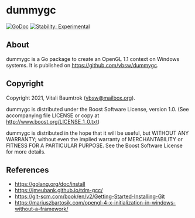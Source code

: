 # dummygc

[![GoDoc](https://godoc.org/github.com/vbsw/dummygc?status.svg)](https://godoc.org/github.com/vbsw/dummygc) [![Stability: Experimental](https://masterminds.github.io/stability/experimental.svg)](https://masterminds.github.io/stability/experimental.html)

## About
dummygc is a Go package to create an OpenGL 1.1 context on Windows systems. It is published on <https://github.com/vbsw/dummygc>.

## Copyright
Copyright 2021, Vitali Baumtrok (vbsw@mailbox.org).

dummygc is distributed under the Boost Software License, version 1.0. (See accompanying file LICENSE or copy at http://www.boost.org/LICENSE_1_0.txt)

dummygc is distributed in the hope that it will be useful, but WITHOUT ANY WARRANTY; without even the implied warranty of MERCHANTABILITY or FITNESS FOR A PARTICULAR PURPOSE. See the Boost Software License for more details.

## References
- https://golang.org/doc/install
- https://jmeubank.github.io/tdm-gcc/
- https://git-scm.com/book/en/v2/Getting-Started-Installing-Git
- https://mariuszbartosik.com/opengl-4-x-initialization-in-windows-without-a-framework/
